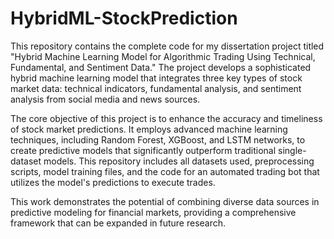 # HybridML-StockPrediction

This repository contains the complete code for my dissertation project titled "Hybrid Machine Learning Model for Algorithmic Trading Using Technical, Fundamental, and Sentiment Data." The project develops a sophisticated hybrid machine learning model that integrates three key types of stock market data: technical indicators, fundamental analysis, and sentiment analysis from social media and news sources.

The core objective of this project is to enhance the accuracy and timeliness of stock market predictions. It employs advanced machine learning techniques, including Random Forest, XGBoost, and LSTM networks, to create predictive models that significantly outperform traditional single-dataset models. This repository includes all datasets used, preprocessing scripts, model training files, and the code for an automated trading bot that utilizes the model's predictions to execute trades.

This work demonstrates the potential of combining diverse data sources in predictive modeling for financial markets, providing a comprehensive framework that can be expanded in future research.
